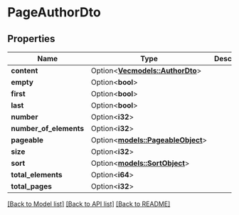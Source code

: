 # PageAuthorDto

## Properties

Name | Type | Description | Notes
------------ | ------------- | ------------- | -------------
**content** | Option<[**Vec<models::AuthorDto>**](AuthorDto.md)> |  | [optional]
**empty** | Option<**bool**> |  | [optional]
**first** | Option<**bool**> |  | [optional]
**last** | Option<**bool**> |  | [optional]
**number** | Option<**i32**> |  | [optional]
**number_of_elements** | Option<**i32**> |  | [optional]
**pageable** | Option<[**models::PageableObject**](PageableObject.md)> |  | [optional]
**size** | Option<**i32**> |  | [optional]
**sort** | Option<[**models::SortObject**](SortObject.md)> |  | [optional]
**total_elements** | Option<**i64**> |  | [optional]
**total_pages** | Option<**i32**> |  | [optional]

[[Back to Model list]](../README.md#documentation-for-models) [[Back to API list]](../README.md#documentation-for-api-endpoints) [[Back to README]](../README.md)


